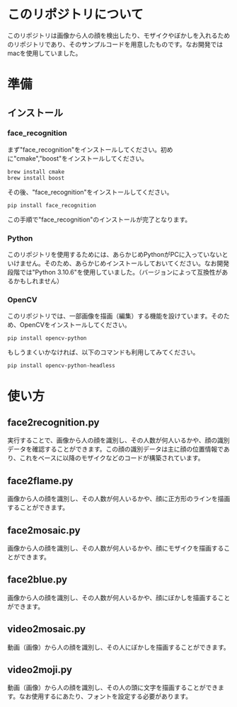 # このリポジトリについて
このリポジトリは画像から人の顔を検出したり、モザイクやぼかしを入れるためのリポジトリであり、そのサンプルコードを用意したものです。なお開発ではmacを使用していました。

# 準備
## インストール
### face_recognition
まず"face_recognition"をインストールしてください。初めに"cmake","boost"をインストールしてください。
```
brew install cmake
brew install boost
```
その後、"face_recognition"をインストールしてください。
```
pip install face_recognition
```
この手順で"face_recognition"のインストールが完了となります。

### Python
このリポジトリを使用するためには、あらかじめPythonがPCに入っていないといけません。そのため、あらかじめインストールしておいてください。なお開発段階では"Python 3.10.6"を使用していました。（バージョンによって互換性があるかもしれません）

### OpenCV
このリポジトリでは、一部画像を描画（編集）する機能を設けています。そのため、OpenCVをインストールしてください。
```
pip install opencv-python
```
もしうまくいかなければ、以下のコマンドも利用してみてください。
```
pip install opencv-python-headless
```

# 使い方
## face2recognition.py
実行することで、画像から人の顔を識別し、その人数が何人いるかや、顔の識別データを確認することができます。この顔の識別データは主に顔の位置情報であり、これをベースに以降のモザイクなどのコードが構築されています。

## face2flame.py
画像から人の顔を識別し、その人数が何人いるかや、顔に正方形のラインを描画することができます。

## face2mosaic.py
画像から人の顔を識別し、その人数が何人いるかや、顔にモザイクを描画することができます。

## face2blue.py
画像から人の顔を識別し、その人数が何人いるかや、顔にぼかしを描画することができます。

## video2mosaic.py
動画（画像）から人の顔を識別し、その人にぼかしを描画することができます。

## video2moji.py
動画（画像）から人の顔を識別し、その人の頭に文字を描画することができます。なお使用するにあたり、フォントを設定する必要があります。